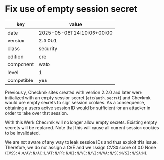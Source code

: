 [//]: # (werk v2)
# Fix use of empty session secret

key        | value
---------- | ---
date       | 2025-05-08T14:10:06+00:00
version    | 2.5.0b1
class      | security
edition    | cre
component  | wato
level      | 1
compatible | yes

Previously, Checkmk sites created with version 2.2.0 and later were initialized with an empty session secret (`etc/auth.secret`) and Checkmk would use empty secrets to sign session cookies.
As a consequence, obtaining a users active session ID would be sufficient for an attacker in order to take over that session.

With this Werk Checkmk will no longer allow empty secrets.
Existing empty secrets will be replaced.
Note that this will cause all current session cookies to be invalidated.

We are not aware of any way to leak session IDs and thus exploit this issue.
Therefore, we do not assign a CVE and we assign CVSS score of 0.0 None (`CVSS:4.0/AV:N/AC:L/AT:N/PR:N/UI:N/VC:N/VI:N/VA:N/SC:N/SI:N/SA:N`).
